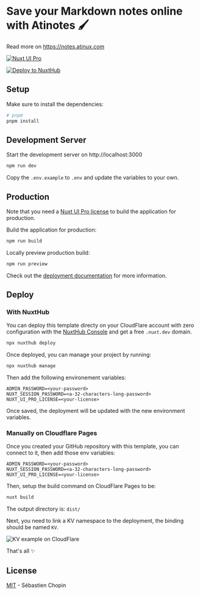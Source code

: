 # Save your Markdown notes online with Atinotes 🖌️

Read more on https://notes.atinux.com

[![Nuxt UI Pro](https://img.shields.io/badge/Made%20with-Nuxt%20UI%20Pro-00DC82?logo=nuxt.js&labelColor=020420)](https://ui.nuxt.com/pro)

[![Deploy to NuxtHub](https://hub.nuxt.com/button.svg)](https://admin.hub.nuxt.com/new?template=atinotes)

## Setup

Make sure to install the dependencies:

```bash
# pnpm
pnpm install
```

## Development Server

Start the development server on http://localhost:3000

```bash
npm run dev
```

Copy the `.env.example` to `.env` and update the variables to your own.

## Production

Note that you need a [Nuxt UI Pro license](https://ui.nuxt.com/pro) to build the application for production.

Build the application for production:

```bash
npm run build
```

Locally preview production build:

```bash
npm run preview
```

Check out the [deployment documentation](https://nuxt.com/docs/getting-started/deployment) for more information.

## Deploy

### With NuxtHub

You can deploy this template directy on your CloudFlare account with zero configuration with the [NuxtHub Console](https://console.hub.nuxt.com) and get a free `.nuxt.dev` domain.

```bash
npx nuxthub deploy
```

Once deployed, you can manage your project by running:

```bash
npx nuxthub manage
```

Then add the following environement variables:

```
ADMIN_PASSWORD=<your-password>
NUXT_SESSION_PASSWORD=<a-32-characters-long-password>
NUXT_UI_PRO_LICENSE=<your-license>
```

Once saved, the deployment will be updated with the new environment variables.

### Manually on Cloudflare Pages

Once you created your GitHub repository with this template, you can connect to it, then add those env variables:

```
ADMIN_PASSWORD=<your-password>
NUXT_SESSION_PASSWORD=<a-32-characters-long-password>
NUXT_UI_PRO_LICENSE=<your-license>
```

Then, setup the build command on CloudFlare Pages to be:

```bash
nuxt build
```

The output directory is: `dist/`

Next, you need to link a KV namespace to the deployment, the binding should be named `KV`.

![KV example on CloudFlare](https://github.com/Atinux/atinotes/assets/904724/3c35a422-b646-41b9-9337-cc7de06f0d14)

That's all :sparkles:

## License

[MIT](./LICENSE) - Sébastien Chopin
